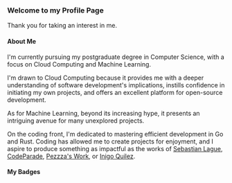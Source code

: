 ### Welcome to my Profile Page

Thank you for taking an interest in me.  

#### About Me

I'm currently pursuing my postgraduate degree in Computer Science, with a focus on Cloud Computing and Machine Learning.  

I'm drawn to Cloud Computing because it provides me with a deeper understanding of software development's implications, instills confidence in initiating my own projects, and offers an excellent platform for open-source development.  

As for Machine Learning, beyond its increasing hype, it presents an intriguing avenue for many unexplored projects.  

On the coding front, I'm dedicated to mastering efficient development in Go and Rust. Coding has allowed me to create projects for enjoyment, and I aspire to produce something as impactful as the works of [Sebastian Lague](https://www.youtube.com/SebastianLague), [CodeParade](https://www.youtube.com/CodeParade), [Pezzza's Work](https://www.youtube.com/PezzzasWork), or [Inigo Quilez](https://www.youtube.com/InigoQuilez).

#### My Badges

<!--START_SECTION:badges-->
<!--END_SECTION:badges-->

